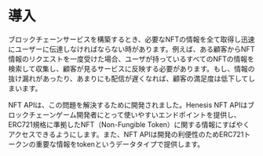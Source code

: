 # 導入

ブロックチェーンサービスを構築するとき、必要なNFTの情報を全て取得し迅速にユーザーに伝達しなければならない時があります。例えば、ある顧客からNFT情報のリクエストを一度受けた場合、ユーザが持っているすべてのNFTの情報を検索して収集し、顧客が見るサービスに反映する必要があります。もし、情報の抜け漏れがあったり、あまりにも配信が遅くなれば、顧客の満足度は低下してしまいます。

NFT APIは、この問題を解決するために開発されました。Henesis NFT APIはブロックチェーンゲーム開発者にとって使いやすいエンドポイントを提供し、ERC721規格に準拠したNFT（Non-Fungible Token）に関する情報にすばやくアクセスできるようにします。また、NFT APIは開発の利便性のためERC721トークンの重要な情報をtokenというデータタイプで提供します。

